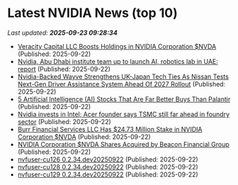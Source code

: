 # Latest NVIDIA News (top 10)
_Last updated: **2025-09-23 09:28:34**_

- [Veracity Capital LLC Boosts Holdings in NVIDIA Corporation $NVDA](https://www.etfdailynews.com/2025/09/22/veracity-capital-llc-boosts-holdings-in-nvidia-corporation-nvda/) (Published: 2025-09-22)
- [Nvidia, Abu Dhabi institute team up to launch AI, robotics lab in UAE: report](https://seekingalpha.com/news/4496880-nvidia-abu-dhabi-institute-team-up-to-launch-ai-robotics-lab-in-uae) (Published: 2025-09-22)
- [Nvidia-Backed Wayve Strengthens UK-Japan Tech Ties As Nissan Tests Next-Gen Driver Assistance System Ahead Of 2027 Rollout](https://biztoc.com/x/1ec2182b385b99be) (Published: 2025-09-22)
- [5 Artificial Intelligence (AI) Stocks That Are Far Better Buys Than Palantir](https://biztoc.com/x/352ec4a605e9f2d9) (Published: 2025-09-22)
- [Nvidia invests in Intel; Acer founder says TSMC still far ahead in foundry sector](https://www.digitimes.com/news/a20250919PD228/stan-shih-nvidia-tsmc-intel-investment.html) (Published: 2025-09-22)
- [Burr Financial Services LLC Has $24.73 Million Stake in NVIDIA Corporation $NVDA](https://www.etfdailynews.com/2025/09/22/burr-financial-services-llc-has-24-73-million-stake-in-nvidia-corporation-nvda/) (Published: 2025-09-22)
- [NVIDIA Corporation $NVDA Shares Acquired by Beacon Financial Group](https://www.etfdailynews.com/2025/09/22/nvidia-corporation-nvda-shares-acquired-by-beacon-financial-group/) (Published: 2025-09-22)
- [nvfuser-cu126 0.2.34.dev20250922](https://pypi.org/project/nvfuser-cu126/0.2.34.dev20250922/) (Published: 2025-09-22)
- [nvfuser-cu128 0.2.34.dev20250922](https://pypi.org/project/nvfuser-cu128/0.2.34.dev20250922/) (Published: 2025-09-22)
- [nvfuser-cu129 0.2.34.dev20250922](https://pypi.org/project/nvfuser-cu129/0.2.34.dev20250922/) (Published: 2025-09-22)
